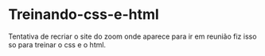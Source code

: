 # Treinando-css-e-html
Tentativa de recriar o site do zoom onde aparece para ir em reunião fiz isso so para treinar o css e o html.

